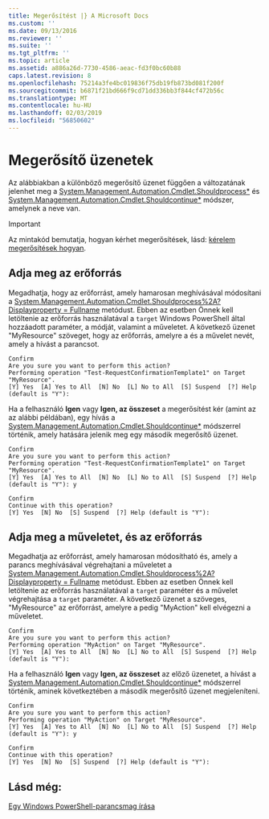 ```yaml
---
title: Megerősítést |} A Microsoft Docs
ms.custom: ''
ms.date: 09/13/2016
ms.reviewer: ''
ms.suite: ''
ms.tgt_pltfrm: ''
ms.topic: article
ms.assetid: a886a26d-7730-4586-aeac-fd3f0bc60b88
caps.latest.revision: 8
ms.openlocfilehash: 75214a3fe4bc019836f75db19fb873bd081f200f
ms.sourcegitcommit: b6871f21bd666f9cd71dd336bb3f844cf472b56c
ms.translationtype: MT
ms.contentlocale: hu-HU
ms.lasthandoff: 02/03/2019
ms.locfileid: "56850602"
---
```

# <a name="confirmation-messages"></a>Megerősítő üzenetek

Az alábbiakban a különböző megerősítő üzenet függően a változatának jelenhet meg a [System.Management.Automation.Cmdlet.Shouldprocess*](/dotnet/api/System.Management.Automation.Cmdlet.ShouldProcess) és [ System.Management.Automation.Cmdlet.Shouldcontinue*](/dotnet/api/System.Management.Automation.Cmdlet.ShouldContinue) módszer, amelynek a neve van.

> [!IMPORTANT]
> Az mintakód bemutatja, hogyan kérhet megerősítések, lásd: [kérelem megerősítések hogyan](./how-to-request-confirmations.md).

## <a name="specifying-the-resource"></a>Adja meg az erőforrás

Megadhatja, hogy az erőforrást, amely hamarosan meghívásával módosítani a [System.Management.Automation.Cmdlet.Shouldprocess%2A? Displayproperty = Fullname](/dotnet/api/System.Management.Automation.Cmdlet.ShouldProcess?view=powershellsdk-1.1.0) metódust. Ebben az esetben Önnek kell letöltenie az erőforrás használatával a `target` Windows PowerShell által hozzáadott paraméter, a módját, valamint a műveletet. A következő üzenet "MyResource" szöveget, hogy az erőforrás, amelyre a és a művelet nevét, amely a hívást a parancsot.

```output
Confirm
Are you sure you want to perform this action?
Performing operation "Test-RequestConfirmationTemplate1" on Target "MyResource".
[Y] Yes  [A] Yes to All  [N] No  [L] No to All  [S] Suspend  [?] Help (default is "Y"):
```

Ha a felhasználó **Igen** vagy **Igen, az összeset** a megerősítést kér (amint az az alábbi példában), egy hívás a [System.Management.Automation.Cmdlet.Shouldcontinue*](/dotnet/api/System.Management.Automation.Cmdlet.ShouldContinue) módszerrel történik, amely hatására jelenik meg egy második megerősítő üzenet.

```output
Confirm
Are you sure you want to perform this action?
Performing operation "Test-RequestConfirmationTemplate1" on Target "MyResource".
[Y] Yes  [A] Yes to All  [N] No  [L] No to All  [S] Suspend  [?] Help (default is "Y"): y

Confirm
Continue with this operation?
[Y] Yes  [N] No  [S] Suspend  [?] Help (default is "Y"):
```

## <a name="specifying-the-operation-and-resource"></a>Adja meg a műveletet, és az erőforrás

Megadhatja az erőforrást, amely hamarosan módosítható és, amely a parancs meghívásával végrehajtani a műveletet a [System.Management.Automation.Cmdlet.Shouldprocess%2A? Displayproperty = Fullname](/dotnet/api/System.Management.Automation.Cmdlet.ShouldProcess?view=powershellsdk-1.1.0) metódust. Ebben az esetben Önnek kell letöltenie az erőforrás használatával a `target` paraméter és a művelet végrehajtása a `target` paraméter. A következő üzenet a szöveges, "MyResource" az erőforrást, amelyre a pedig "MyAction" kell elvégezni a műveletet.

```output
Confirm
Are you sure you want to perform this action?
Performing operation "MyAction" on Target "MyResource".
[Y] Yes  [A] Yes to All  [N] No  [L] No to All  [S] Suspend  [?] Help (default is "Y"):
```

Ha a felhasználó **Igen** vagy **Igen, az összeset** az előző üzenetet, a hívást a [System.Management.Automation.Cmdlet.Shouldcontinue*](/dotnet/api/System.Management.Automation.Cmdlet.ShouldContinue) módszerrel történik, aminek következtében a második megerősítő üzenet megjeleníteni.

```output
Confirm
Are you sure you want to perform this action?
Performing operation "MyAction" on Target "MyResource".
[Y] Yes  [A] Yes to All  [N] No  [L] No to All  [S] Suspend  [?] Help (default is "Y"): y

Confirm
Continue with this operation?
[Y] Yes  [N] No  [S] Suspend  [?] Help (default is "Y"):
```

## <a name="see-also"></a>Lásd még:

[Egy Windows PowerShell-parancsmag írása](./writing-a-windows-powershell-cmdlet.md)
